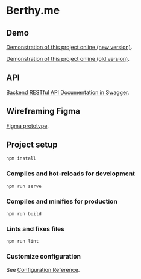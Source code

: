# Berthy.me
## Demo
[Demonstration of this project online (new version)](https://berthy.now.sh/).

[Demonstration of this project online (old version)](https://egehackbot.cf:8080/berth/).

## API
[Backend RESTful API Documentation in Swagger](https://egehackbot.cf:8080/swagger-ui.html#/).

## Wireframing Figma
[Figma prototype](https://www.figma.com/file/ApoQHZCHfrmkz5hbC83T8J/Prototyping-in-Figma?node-id=6%3A19).

## Project setup
```
npm install
```

### Compiles and hot-reloads for development
```
npm run serve
```

### Compiles and minifies for production
```
npm run build
```

### Lints and fixes files
```
npm run lint
```

### Customize configuration
See [Configuration Reference](https://cli.vuejs.org/config/).
